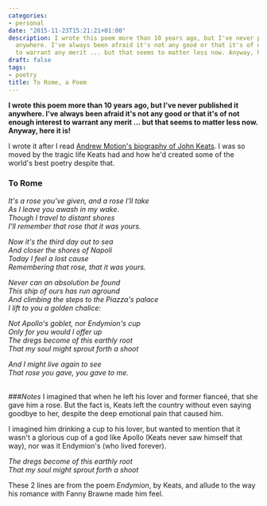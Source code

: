 ```yaml
---
categories:
- personal
date: "2015-11-23T15:21:21+01:00"
description: I wrote this poem more than 10 years ago, but I've never published it
  anywhere. I've always been afraid it's not any good or that it's of not enough interest
  to warrant any merit ... but that seems to matter less now. Anyway, here it is!
draft: false
tags:
- poetry
title: To Rome, a Poem
---
```


**I wrote this poem more than 10 years ago, but I've never published it anywhere. I've always been afraid it's not any good or that it's of not enough interest to warrant any merit ... but that seems to matter less now. Anyway, here it is!**

I wrote it after I read [Andrew Motion's biography of John Keats](http://www.amazon.co.uk/dp/0571172288 "Keats by Andrew Motion on Amazon.co.uk"). I was so moved by the tragic life Keats had and how he'd created some of the world's best poetry despite that.

### To Rome

_It's a rose you've given, and a rose I'll take_<br/>
_As I leave you awash in my wake._<br/>
_Though I travel to distant shores_<br/>
_I'll remember that rose that it was yours._<br/>

_Now it's the third day out to sea_<br/>
_And closer the shores of Napoli_<br/>
_Today I feel a lost cause_<br/>
_Remembering that rose, that it was yours._<br/>

_Never can an absolution be found_<br/>
_This ship of ours has run aground_<br/>
_And climbing the steps to the Piazza's palace_<br/>
_I lift to you a golden chalice:_<br/>

_Not Apollo's goblet, nor Endymion's cup_<br/>
_Only for you would I offer up_<br/>
_The dregs become of this earthly root_<br/>
_That my soul might sprout forth a shoot_<br/>

_And I might live again to see_<br/>
_That rose you gave, you gave to me._<br/><br/>


###_Notes_
I imagined that when he left his lover and former fianceé, that she gave him a rose. But the fact is, Keats left the country without even saying goodbye to her, despite the deep emotional pain that caused him.

I imagined him drinking a cup to his lover, but wanted to mention that it wasn't a glorious cup of a god like Apollo (Keats never saw himself that way), nor was it Endymion's (who lived forever).

_The dregs become of this earthly root_<br/>
_That my soul might sprout forth a shoot_<br/>

These 2 lines are from the poem _Endymion_, by Keats, and allude to the way his romance with Fanny Brawne made him feel.

